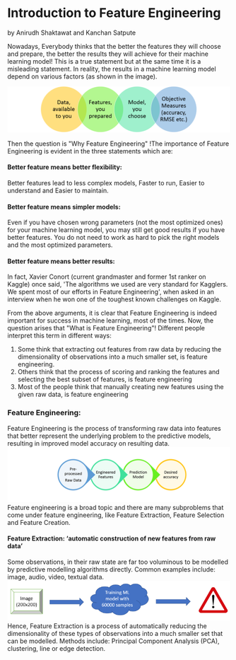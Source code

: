 # Introduction to Feature Engineering
by Anirudh Shaktawat and Kanchan Satpute

Nowadays, Everybody thinks that the better the features they will choose and prepare, the better the results they will achieve for their machine learning model! This is a true statement but at the same time it is a misleading statement. In reality, the results in a machine learning model depend on various factors (as shown in the image).

![Pic1](https://github.com/anirudh2312/deep-learning/blob/master/images/Picture1.png)

Then the question is "Why Feature Engineering" !The importance of Feature Engineering is evident in the three statements which are:

#### Better feature means better flexibility:
Better features lead to less complex models, Faster to run, Easier to understand and Easier to maintain.

#### Better feature means simpler models:
Even if you have chosen wrong parameters (not the most optimized ones) for your machine learning model, you may still get good results if you have better features. You do not need to work as hard to pick the right models and the most optimized parameters. 

#### Better feature means better results:
In fact, Xavier Conort (current grandmaster and former 1st ranker on Kaggle) once said, 'The algorithms we used are very standard for Kagglers. We spent most of our efforts in Feature Engineering', when asked in an interview when he won one of the toughest known challenges on Kaggle.

From the above arguments, it is clear that Feature Engineering is indeed important for success in machine learning, most of the times. Now, the question arises that "What is Feature Engineering"! Different people interpret this term in different ways:
1. Some think that extracting out features from raw data by reducing the dimensionality of observations into a much smaller set, is feature engineering. 
2. Others think that the process of scoring and ranking the features and selecting the best subset of features, is feature engineering
3. Most of the people think that manually creating new features using the given raw data, is feature engineering


### Feature Engineering:
Feature Engineering is the process of transforming raw data into features that better represent the underlying problem to the predictive models, resulting in improved model accuracy on resulting data. 
![Pic2](https://github.com/anirudh2312/deep-learning/blob/master/images/Picture2.png)
Feature engineering is a broad topic and there are many subproblems that come under feature engineering, like Feature Extraction, Feature Selection and Feature Creation.

#### Feature Extraction: ‘automatic construction of new features from raw data’
Some observations, in their raw state are far too voluminous to be modelled by predictive modelling algorithms directly. Common examples include: image, audio, video, textual data. 
![Pic3](https://github.com/anirudh2312/deep-learning/blob/master/images/Capture.PNG)
Hence, Feature Extraction is a process of automatically reducing the dimensionality of these types of observations into a much smaller set that can be modelled. Methods include: Principal Component Analysis (PCA), clustering, line or edge detection. 



